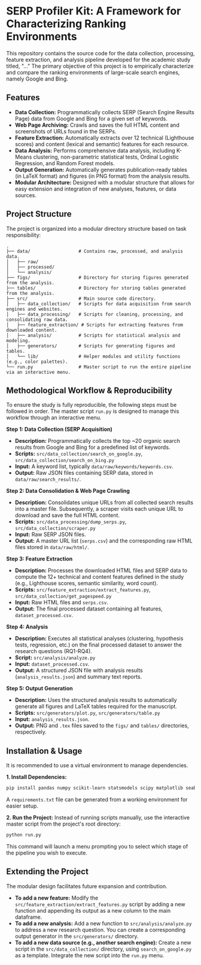 # SERP Profiler Kit: A Framework for Characterizing Ranking Environments

This repository contains the source code for the data collection, processing, feature extraction, and analysis pipeline developed for the academic study titled, "..." The primary objective of this project is to empirically characterize and compare the ranking environments of large-scale search engines, namely Google and Bing.

## Features

- **Data Collection:** Programmatically collects SERP (Search Engine Results Page) data from Google and Bing for a given set of keywords.
- **Web Page Archiving:** Crawls and saves the full HTML content and screenshots of URLs found in the SERPs.
- **Feature Extraction:** Automatically extracts over 12 technical (Lighthouse scores) and content (lexical and semantic) features for each resource.
- **Data Analysis:** Performs comprehensive data analysis, including K-Means clustering, non-parametric statistical tests, Ordinal Logistic Regression, and Random Forest models.
- **Output Generation:** Automatically generates publication-ready tables (in LaTeX format) and figures (in PNG format) from the analysis results.
- **Modular Architecture:** Designed with a modular structure that allows for easy extension and integration of new analyses, features, or data sources.

## Project Structure

The project is organized into a modular directory structure based on task responsibility:

```
.
├── data/                  # Contains raw, processed, and analysis data.
│   ├── raw/
│   ├── processed/
│   └── analysis/
├── figs/                  # Directory for storing figures generated from the analysis.
├── tables/                # Directory for storing tables generated from the analysis.
├── src/                   # Main source code directory.
│   ├── data_collection/   # Scripts for data acquisition from search engines and websites.
│   ├── data_processing/   # Scripts for cleaning, processing, and consolidating raw data.
│   ├── feature_extraction/ # Scripts for extracting features from downloaded content.
│   ├── analysis/          # Scripts for statistical analysis and modeling.
│   ├── generators/        # Scripts for generating figures and tables.
│   └── lib/               # Helper modules and utility functions (e.g., color palettes).
└── run.py                 # Master script to run the entire pipeline via an interactive menu.
```

## Methodological Workflow & Reproducibility

To ensure the study is fully reproducible, the following steps must be followed in order. The master script `run.py` is designed to manage this workflow through an interactive menu.

**Step 1: Data Collection (SERP Acquisition)**
- **Description:** Programmatically collects the top ~20 organic search results from Google and Bing for a predefined list of keywords.
- **Scripts:** `src/data_collection/search_on_google.py`, `src/data_collection/search_on_bing.py`
- **Input:** A keyword list, typically `data/raw/keywords/keywords.csv`.
- **Output:** Raw JSON files containing SERP data, stored in `data/raw/search_results/`.

**Step 2: Data Consolidation & Web Page Crawling**
- **Description:** Consolidates unique URLs from all collected search results into a master file. Subsequently, a scraper visits each unique URL to download and save the full HTML content.
- **Scripts:** `src/data_processing/dump_serps.py`, `src/data_collection/scraper.py`
- **Input:** Raw SERP JSON files.
- **Output:** A master URL list (`serps.csv`) and the corresponding raw HTML files stored in `data/raw/html/`.

**Step 3: Feature Extraction**
- **Description:** Processes the downloaded HTML files and SERP data to compute the 12+ technical and content features defined in the study (e.g., Lighthouse scores, semantic similarity, word count).
- **Scripts:** `src/feature_extraction/extract_features.py`, `src/data_collection/get_pagespeed.py`
- **Input:** Raw HTML files and `serps.csv`.
- **Output:** The final processed dataset containing all features, `dataset_processed.csv`.

**Step 4: Analysis**
- **Description:** Executes all statistical analyses (clustering, hypothesis tests, regression, etc.) on the final processed dataset to answer the research questions (RQ1-RQ4).
- **Script:** `src/analysis/analyze.py`
- **Input:** `dataset_processed.csv`.
- **Output:** A structured JSON file with analysis results (`analysis_results.json`) and summary text reports.

**Step 5: Output Generation**
- **Description:** Uses the structured analysis results to automatically generate all figures and LaTeX tables required for the manuscript.
- **Scripts:** `src/generators/plot.py`, `src/generators/table.py`
- **Input:** `analysis_results.json`.
- **Output:** PNG and `.tex` files saved to the `figs/` and `tables/` directories, respectively.

## Installation & Usage

It is recommended to use a virtual environment to manage dependencies.

**1. Install Dependencies:**
```bash
pip install pandas numpy scikit-learn statsmodels scipy matplotlib seaborn plotly sentence-transformers trafilatura beautifulsoup4 nltk
```
A `requirements.txt` file can be generated from a working environment for easier setup.

**2. Run the Project:**
Instead of running scripts manually, use the interactive master script from the project's root directory:
```bash
python run.py
```
This command will launch a menu prompting you to select which stage of the pipeline you wish to execute.

## Extending the Project

The modular design facilitates future expansion and contribution.

-   **To add a new feature:** Modify the `src/feature_extraction/extract_features.py` script by adding a new function and appending its output as a new column to the main dataframe.
-   **To add a new analysis:** Add a new function to `src/analysis/analyze.py` to address a new research question. You can create a corresponding output generator in the `src/generators/` directory.
-   **To add a new data source (e.g., another search engine):** Create a new script in the `src/data_collection/` directory, using `search_on_google.py` as a template. Integrate the new script into the `run.py` menu.